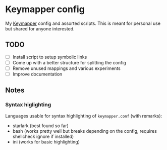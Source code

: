 # Keymapper config 

My [Keymapper](https://github.com/houmain/keymapper) config and assorted
scripts. This is meant for personal use but shared for anyone interested.

## TODO

- [ ] Install script to setup symbolic links
- [ ] Come up with a better structure for splitting the config
- [ ] Remove unused mappings and various experiments
- [ ] Improve documentation

## Notes

### Syntax higlighting

Languages usable for syntax highlighting of `keymapper.conf` (with remarks):

- starlark (best found so far)
- bash (works pretty well but breaks depending on the config, requires shellcheck ignore if installed)
- ini (works for basic highlighting)

